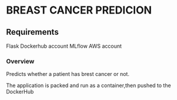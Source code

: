 # BREAST CANCER PREDICION

## Requirements
Flask
Dockerhub account
MLflow
AWS account

### Overview

Predicts whether a patient has brest cancer or not.

The application is packed and run as a container,then pushed to the DockerHub